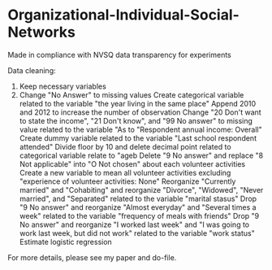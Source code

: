 # Organizational-Individual-Social-Networks
Made in compliance with NVSQ data transparency for experiments

Data cleaning: 
1. Keep necessary variables
2. Change "No Answer" to missing values
Create categorical variable related to the variable "the year living in the same place"
Append 2010 and 2012 to increase the number of observation
Change "20 Don't want to state the income", "21 Don't know", and "99 No answer" to missing value related to the variable "As to "Respondent annual income: Overall"
Create dummy variable related to the variable "Last school respondent attended"
Divide floor by 10 and delete decimal point related to categorical variable relate to "ageb
Delete "9 No answer" and replace "8 Not applicable" into "O Not chosen" about each volunteer activities
Create a new variable to mean all volunteer activities excluding "experience of volunteer activities: None"
Reorganize "Currently married" and "Cohabiting" and reorganize "Divorce", "Widowed", "Never married", and "Separated" related to the variable "marital stasus"
Drop "9 No answer" and reorganize "Almost everyday" and "Several times a week" related to the variable "frequency of meals with friends"
Drop "9 No answer" and reorganize "I worked last week" and "I was going to work last week, but did not work" related to the variable "work status"
Estimate logistic regression

For more details, please see my paper and do-file.
